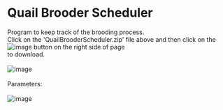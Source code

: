 # Quail Brooder Scheduler
Program to keep track of the brooding process.<BR>
Click on the 'QuailBrooderScheduler.zip' file above and then click on the ![image](https://github.com/inwtx/QuailHatcherySchedule/assets/32821617/b2b1d8dc-c2b9-48d7-a425-92c5a9c05f46)
button on the right side of page<BR>
to download. 
<BR><BR>
![image](https://github.com/inwtx/QuailBrooderScheduler/assets/32821617/cab49dd4-edfc-44ed-bd26-d70a11b7cad7)
<BR><BR>
Parameters:
<BR><BR>
![image](https://github.com/inwtx/QuailBrooderScheduler/assets/32821617/1eaf5be9-f9b4-4c37-8acc-099ccc1b4c53)
  

